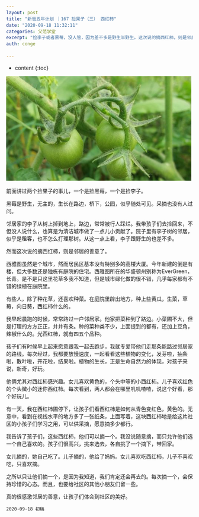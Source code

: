 ```yaml
---
layout: post
title: "新爸五年计划 ｜167 捡果子（三） 西红柿"
date: "2020-09-18 11:32:11"
categories: 父范学堂
excerpt: "捡李子或者黑莓，没人管，因为差不多是野生半野生。这次说的摘西红柿，则是邻居的善意了..."
auth: conge

---
```

* content
{:toc}

![](/assets/images/父范学堂/tomatos-2124754_1280.jpg)

前面讲过两个捡果子的事儿，一个是捡黑莓，一个是捡李子。

黑莓是野生，无主的，生长在路边，桥下，公园，似乎随处可见。采摘也没有人过问。

邻居家的李子从树上掉到地上，路边，常常被行人踩烂。我带孩子们去捡回来，不但没人说什么，也算是为清洁城市做了一点儿小贡献了。院子里有李子树的邻居，似乎是租客，也不怎么打理那树。从这一点上看，李子跟野生的也差不多。

然而这次说的摘西红柿，则是邻居的善意了。

西雅图虽然是个城市，然而居民区基本没有特别多的高楼大厦。今年新建的倒是有楼，但大多数还是独栋有庭院的住宅。西雅图所在的华盛顿州别称为EverGreen，长青。是不是只这里花草多我不知道，但是城市绿化做的很不错，几乎每家都有不错的绿植在庭院里。

有些人，除了种花草，还喜欢种菜。在庭院里辟出地方，种上些黄瓜，生菜，草莓，向日葵，西红柿什么的。

我早起晨跑的时候，常常路过一户邻居家。他家把菜种到了路边。小菜圃不大，但是打理的方方正正，井井有条。种的菜种类不少，上面提到的都有，还加上豆角，辣椒什么的。光西红柿，就有四五个品种。

孩子们有时候早上起来愿意跟我一起去跑步，我就专爱带他们走那条能路过邻居家的路线。每次经过，我都要放慢速度，一起看看这些植物的变化，发芽啦，抽条啦，散叶啦，开花啦，结果啦。植物的生长，正是生命自然力的体现，对孩子来说，新奇，好玩。

他俩尤其对西红柿感兴趣。女儿喜欢黄色的，个头中等的小西红柿。儿子喜欢红色的个头微小的迷你西红柿。每次看到，两人都会在哪里叽叽喳喳，说这个好看，那个好玩儿。

有一天，我在西红柿圃停下，让孩子们看西红柿是如何从青色变红色，黄色的。无意中，看到在视线水平的地方多了一张纸条，上面写着，这块西红柿地是给这片社区的小孩子们学习之用，可以供采摘，愿意摘多少都行。

我告诉了孩子们，这些西红柿，他们可以摘一个。我没说随意摘，而只允许他们选一个自己喜欢的。孩子们很高兴，挑来选去，各自挑了一个摘下，带回家。

女儿摘的，她自己吃了。儿子摘的，他给了妈妈。女儿喜欢吃西红柿，儿子不喜欢吃，只喜欢摘。

之所以只让他们摘一个，是因为我知道，我们肯定还会再去的。每次摘一个，会保持珍惜的心态。而且，也要给社区的其他小朋友们留一些。

真的很感激邻居的善意，让孩子们体会到社区的美好。

```
2020-09-18 初稿
```